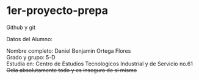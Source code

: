 # 1er-proyecto-prepa
Github y git

Datos del Alumno:

Nombre completo: Daniel Benjamin Ortega Flores  
Grado y grupo: 5-D  
Estudia en: Centro de Estudios Tecnologicos Industrial y de Servicio no.61  
~~Odia absolutamente todo y es inseguro de si mismo~~

